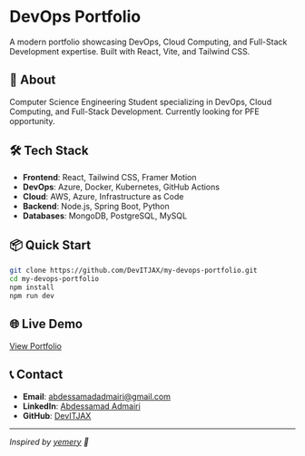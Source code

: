 # DevOps Portfolio

A modern portfolio showcasing DevOps, Cloud Computing, and Full-Stack Development expertise. Built with React, Vite, and Tailwind CSS.

## 🚀 About

Computer Science Engineering Student specializing in DevOps, Cloud Computing, and Full-Stack Development. Currently looking for PFE opportunity.

## 🛠️ Tech Stack

- **Frontend**: React, Tailwind CSS, Framer Motion
- **DevOps**: Azure, Docker, Kubernetes, GitHub Actions
- **Cloud**: AWS, Azure, Infrastructure as Code
- **Backend**: Node.js, Spring Boot, Python
- **Databases**: MongoDB, PostgreSQL, MySQL

## 📦 Quick Start

```bash
git clone https://github.com/DevITJAX/my-devops-portfolio.git
cd my-devops-portfolio
npm install
npm run dev
```

## 🌐 Live Demo

[View Portfolio](https://devitjax.github.io/my-devops-portfolio)

## 📞 Contact

- **Email**: abdessamadadmairi@gmail.com
- **LinkedIn**: [Abdessamad Admairi](https://www.linkedin.com/in/admairi-abdessamad/)
- **GitHub**: [DevITJAX](https://github.com/DevITJAX)

---

*Inspired by [yemery](https://meryem-ajmani.vercel.app/) 🖤*